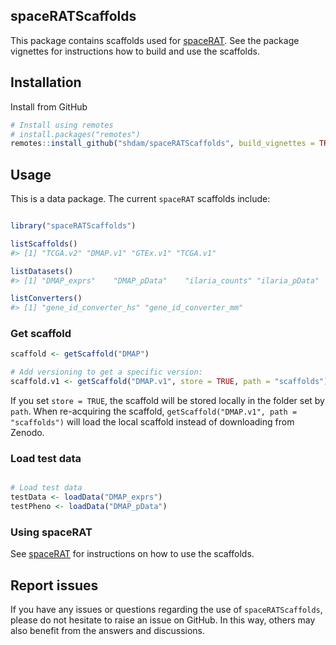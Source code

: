 
<!-- README.md is generated from README.Rmd. Please edit that file -->

## spaceRATScaffolds

This package contains scaffolds used for
[spaceRAT](https://github.com/shdam/spaceRAT). See the package vignettes
for instructions how to build and use the scaffolds.

## Installation

Install from GitHub

``` r
# Install using remotes
# install.packages("remotes")
remotes::install_github("shdam/spaceRATScaffolds", build_vignettes = TRUE)
```

## Usage

This is a data package. The current `spaceRAT` scaffolds include:

``` r

library("spaceRATScaffolds")

listScaffolds()
#> [1] "TCGA.v2" "DMAP.v1" "GTEx.v1" "TCGA.v1"

listDatasets()
#> [1] "DMAP_exprs"    "DMAP_pData"    "ilaria_counts" "ilaria_pData"

listConverters()
#> [1] "gene_id_converter_hs" "gene_id_converter_mm"
```

### Get scaffold

``` r
scaffold <- getScaffold("DMAP")

# Add versioning to get a specific version:
scaffold.v1 <- getScaffold("DMAP.v1", store = TRUE, path = "scaffolds")
```

If you set `store = TRUE`, the scaffold will be stored locally in the
folder set by `path`. When re-acquiring the scaffold,
`getScaffold("DMAP.v1", path = "scaffolds")` will load the local
scaffold instead of downloading from Zenodo.

<!-- 
### Get scaffolds with SciDataFlow 

The scaffolds are managed with 
[SciDataFlow](https://github.com/vsbuffalo/scidataflow). 
If you have it installed, you can download all scaffolds with
`sdf pull` after cloning the repository.  

This will put the scaffolds in `inst/extdata`. 
Therefore, set `path = "inst/extdata"` when loading the scaffold 
with `getScaffold()`. 
-->

### Load test data

``` r

# Load test data 
testData <- loadData("DMAP_exprs")
testPheno <- loadData("DMAP_pData")
```

### Using spaceRAT

See [spaceRAT](https://github.com/shdam/spaceRAT) for instructions on
how to use the scaffolds.

## Report issues

If you have any issues or questions regarding the use of
`spaceRATScaffolds`, please do not hesitate to raise an issue on GitHub.
In this way, others may also benefit from the answers and discussions.
